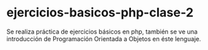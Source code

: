 # ejercicios-basicos-php-clase-2
Se realiza práctica de ejercicios básicos en php, también se ve una introducción de Programación Orientada a Objetos en éste lenguaje.
